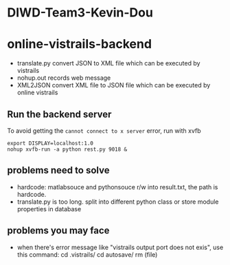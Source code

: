 # DIWD-Team3-Kevin-Dou
# online-vistrails-backend
+ translate.py convert JSON to XML file which can be executed by vistrails
+ nohup.out records web message
+ XML2JSON convert XML file to JSON file which can be executed by online vistrails

## Run the backend server
To avoid getting the `cannot connect to x server` error, run with xvfb
```
export DISPLAY=localhost:1.0
nohup xvfb-run -a python rest.py 9018 & 
```

## problems need to solve
+ hardcode: matlabsouce and pythonsouce r/w into result.txt, the path is hardcode.
+ translate.py is too long. split into different python class or store module properties in database

## problems you may face
+ when there's error message like "vistrails output port does not exis", use this command: 
cd .vistrails/
cd autosave/
rm (file)
